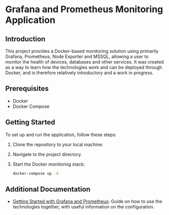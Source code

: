# Grafana and Prometheus Monitoring Application

## Introduction
This project provides a Docker-based monitoring solution using primarily Grafana, Prometheus, Node Exporter and MSSQL, allowing a user to monitor the health of devices, databases and other services. It was created as a way to learn how the technologies work and can be deployed through Docker, and is therefore relatively introductory and a work in progress.

## Prerequisites
- Docker
- Docker Compose

## Getting Started
To set up and run the application, follow these steps:

1. Clone the repository to your local machine.

2. Navigate to the project directory.

3. Start the Docker monitoring stack:
   ```bash
   docker-compose up -d

## Additional Documentation
- [Getting Started with Grafana and Prometheus](https://grafana.com/docs/grafana/latest/getting-started/get-started-grafana-prometheus/): Guide on how to use the technologies together, with useful information on the configuration.